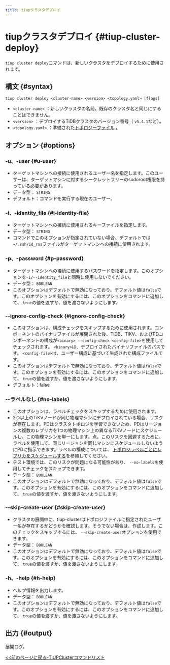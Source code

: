 ```yaml
---
title: tiupクラスタデプロイ
---
```


# tiupクラスタデプロイ {#tiup-cluster-deploy}

`tiup cluster deploy`コマンドは、新しいクラスタをデプロイするために使用されます。

## 構文 {#syntax}

```shell
tiup cluster deploy <cluster-name> <version> <topology.yaml> [flags]
```

-   `<cluster-name>` ：新しいクラスタの名前。既存のクラスタ名と同じにすることはできません。
-   `<version>` ：デプロイするTiDBクラスタのバージョン番号（ `v5.4.1`など）。
-   `<topology.yaml>` ：準備された[トポロジーファイル](/tiup/tiup-cluster-topology-reference.md) 。

## オプション {#options}

### -u、-user {#u-user}

-   ターゲットマシンへの接続に使用されるユーザー名を指定します。このユーザーは、ターゲットマシンに対するシークレットフリーのsudoroot権限を持っている必要があります。
-   データ型： `STRING`
-   デフォルト：コマンドを実行する現在のユーザー。

### -i、-identity_file {#i-identity-file}

-   ターゲットマシンへの接続に使用されるキーファイルを指定します。
-   データ型： `STRING`
-   コマンドでこのオプションが指定されていない場合、デフォルトでは`~/.ssh/id_rsa`ファイルがターゲットマシンへの接続に使用されます。

### -p、-password {#p-password}

-   ターゲットマシンへの接続に使用するパスワードを指定します。このオプションを`-i/--identity_file`と同時に使用しないでください。
-   データ型： `BOOLEAN`
-   このオプションはデフォルトで無効になっており、デフォルト値は`false`です。このオプションを有効にするには、このオプションをコマンドに追加して、 `true`の値を渡すか、値を渡さないようにします。

### --ignore-config-check {#ignore-config-check}

-   このオプションは、構成チェックをスキップするために使用されます。コンポーネントのバイナリファイルが展開された後、TiDB、TiKV、およびPDコンポーネントの構成が`<binary> --config-check <config-file>`を使用してチェックされます。 `<binary>`は、デプロイされたバイナリファイルのパスです。 `<config-file>`は、ユーザー構成に基づいて生成された構成ファイルです。
-   このオプションはデフォルトで無効になっており、デフォルト値は`false`です。このオプションを有効にするには、このオプションをコマンドに追加して、 `true`の値を渡すか、値を渡さないようにします。
-   デフォルト：false

### --ラベルなし {#no-labels}

-   このオプションは、ラベルチェックをスキップするために使用されます。
-   2つ以上のTiKVノードが同じ物理マシンにデプロイされている場合、リスクが存在します。PDはクラスタトポロジを学習できないため、PDはリージョンの複数のレプリカを1つの物理マシン上の異なるTiKVノードにスケジュールし、この物理マシンを単一にします。点。このリスクを回避するために、ラベルを使用して、同じリージョンを同じマシンにスケジュールしないようにPDに指示できます。ラベルの構成については、 [トポロジラベルごとにレプリカをスケジュールする](/schedule-replicas-by-topology-labels.md)を参照してください。
-   テスト環境では、このリスクが問題になる可能性があり、 `--no-labels`を使用してチェックをスキップできます。
-   データ型： `BOOLEAN`
-   このオプションはデフォルトで無効になっており、デフォルト値は`false`です。このオプションを有効にするには、このオプションをコマンドに追加して、 `true`の値を渡すか、値を渡さないようにします。

### --skip-create-user {#skip-create-user}

-   クラスタの展開中に、tiup-clusterはトポロジファイルに指定されたユーザー名が存在するかどうかを確認します。そうでない場合は、作成します。このチェックをスキップするには、 `--skip-create-user`オプションを使用できます。
-   データ型： `BOOLEAN`
-   このオプションはデフォルトで無効になっており、デフォルト値は`false`です。このオプションを有効にするには、このオプションをコマンドに追加して、 `true`の値を渡すか、値を渡さないようにします。

### -h、-help {#h-help}

-   ヘルプ情報を出力します。
-   データ型： `BOOLEAN`
-   このオプションはデフォルトで無効になっており、デフォルト値は`false`です。このオプションを有効にするには、このオプションをコマンドに追加して、 `true`の値を渡すか、値を渡さないようにします。

## 出力 {#output}

展開ログ。

[&lt;&lt;前のページに戻る-TiUPClusterコマンドリスト](/tiup/tiup-component-cluster.md#command-list)
